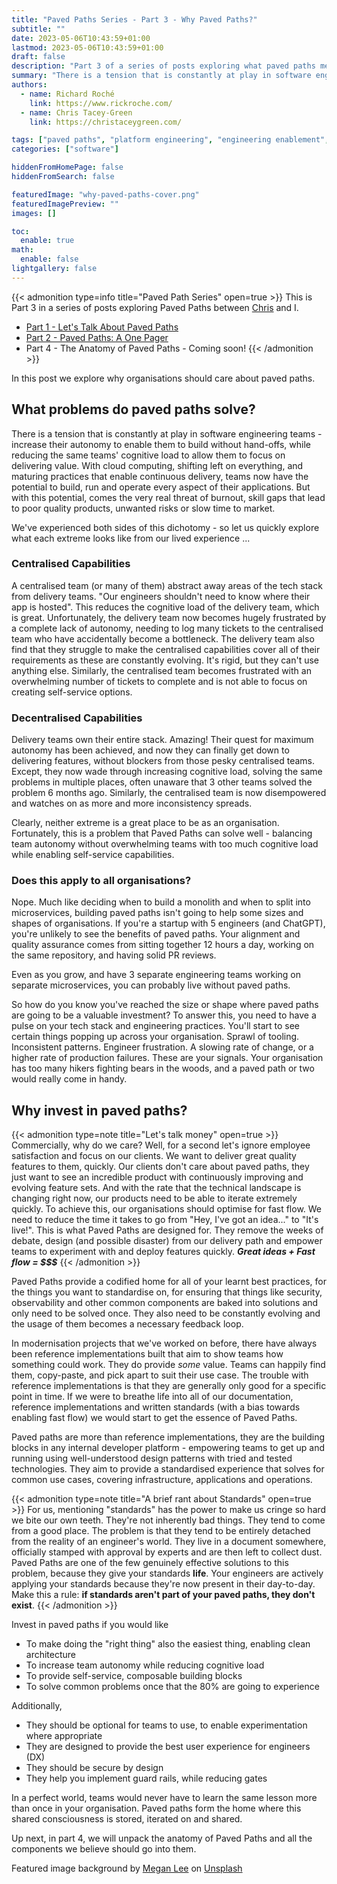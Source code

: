 ```yaml
---
title: "Paved Paths Series - Part 3 - Why Paved Paths?"
subtitle: ""
date: 2023-05-06T10:43:59+01:00
lastmod: 2023-05-06T10:43:59+01:00
draft: false
description: "Part 3 of a series of posts exploring what paved paths mean in software engineering. This post explores why organisations should care about paved paths."
summary: "There is a tension that is constantly at play in software engineering teams - increase their autonomy to enable them to build without hand-offs, while reducing the same teams' cognitive load to allow them to focus on delivering value. With cloud computing, shifting left on everything, and maturing practices that enable continuous delivery, teams now have the potential to build, run and operate every aspect of their applications. But with this potential, comes the very real threat of burnout, skill gaps that lead to poor quality products, unwanted risks or slow time to market."
authors:
  - name: Richard Roché
    link: https://www.rickroche.com/
  - name: Chris Tacey-Green
    link: https://christaceygreen.com/

tags: ["paved paths", "platform engineering", "engineering enablement", "paved paths series"]
categories: ["software"]

hiddenFromHomePage: false
hiddenFromSearch: false

featuredImage: "why-paved-paths-cover.png"
featuredImagePreview: ""
images: []

toc:
  enable: true
math:
  enable: false
lightgallery: false
---
```


{{< admonition type=info title="Paved Path Series" open=true >}}
This is Part 3 in a series of posts exploring Paved Paths between [Chris](https://christaceygreen.com/) and I.
- [Part 1 - Let's Talk About Paved Paths](https://www.rickroche.com/2023/04/paved-paths-series-part-1-lets-talk-about-paved-paths/)
- [Part 2 - Paved Paths: A One Pager](https://christaceygreen.com/blog/paved-paths-series-part-2-a-one-pager)
- Part 4 - The Anatomy of Paved Paths - Coming soon!
{{< /admonition >}}

In this post we explore why organisations should care about paved paths.


## What problems do paved paths solve?

There is a tension that is constantly at play in software engineering teams - increase their autonomy to enable them to build without hand-offs, while reducing the same teams' cognitive load to allow them to focus on delivering value. With cloud computing, shifting left on everything, and maturing practices that enable continuous delivery, teams now have the potential to build, run and operate every aspect of their applications. But with this potential, comes the very real threat of burnout, skill gaps that lead to poor quality products, unwanted risks or slow time to market.

We've experienced both sides of this dichotomy - so let us quickly explore what each extreme looks like from our lived experience ...

### Centralised Capabilities

A centralised team (or many of them) abstract away areas of the tech stack from delivery teams. "Our engineers shouldn't need to know where their app is hosted". This reduces the cognitive load of the delivery team, which is great. Unfortunately, the delivery team now becomes hugely frustrated by a complete lack of autonomy, needing to log many tickets to the centralised team who have accidentally become a bottleneck. The delivery team also find that they struggle to make the centralised capabilities cover all of their requirements as these are constantly evolving. It's rigid, but they can't use anything else. Similarly, the centralised team becomes frustrated with an overwhelming number of tickets to complete and is not able to focus on creating self-service options.

### Decentralised Capabilities

Delivery teams own their entire stack. Amazing! Their quest for maximum autonomy has been achieved, and now they can finally get down to delivering features, without blockers from those pesky centralised teams. Except, they now wade through increasing cognitive load, solving the same problems in multiple places, often unaware that 3 other teams solved the problem 6 months ago. Similarly, the centralised team is now disempowered and watches on as more and more inconsistency spreads.

Clearly, neither extreme is a great place to be as an organisation. Fortunately, this is a problem that Paved Paths can solve well - balancing team autonomy without overwhelming teams with too much cognitive load while enabling self-service capabilities.

### Does this apply to all organisations?

Nope. Much like deciding when to build a monolith and when to split into microservices, building paved paths isn't going to help some sizes and shapes of organisations. If you're a startup with 5 engineers (and ChatGPT), you're unlikely to see the benefits of paved paths. Your alignment and quality assurance comes from sitting together 12 hours a day, working on the same repository, and having solid PR reviews.

Even as you grow, and have 3 separate engineering teams working on separate microservices, you can probably live without paved paths.

So how do you know you've reached the size or shape where paved paths are going to be a valuable investment? To answer this, you need to have a pulse on your tech stack and engineering practices. You'll start to see certain things popping up across your organisation. Sprawl of tooling. Inconsistent patterns. Engineer frustration. A slowing rate of change, or a higher rate of production failures. These are your signals. Your organisation has too many hikers fighting bears in the woods, and a paved path or two would really come in handy.

## Why invest in paved paths?

{{< admonition type=note title="Let's talk money" open=true >}}
Commercially, why do we care? Well, for a second let's ignore employee satisfaction and focus on our clients. We want to deliver great quality features to them, quickly. Our clients don't care about paved paths, they just want to see an incredible product with continuously improving and evolving feature sets. And with the rate that the technical landscape is changing right now, our products need to be able to iterate extremely quickly. To achieve this, our organisations should optimise for fast flow. We need to reduce the time it takes to go from "Hey, I've got an idea..." to "It's live!". This is what Paved Paths are designed for. They remove the weeks of debate, design (and possible disaster) from our delivery path and empower teams to experiment with and deploy features quickly.
***Great ideas + Fast flow = $$$***
{{< /admonition >}}

Paved Paths provide a codified home for all of your learnt best practices, for the things you want to standardise on, for ensuring that things like security, observability and other common components are baked into solutions and only need to be solved once. They also need to be constantly evolving and the usage of them becomes a necessary feedback loop.

In modernisation projects that we've worked on before, there have always been reference implementations built that aim to show teams how something could work. They do provide *some* value. Teams can happily find them, copy-paste, and pick apart to suit their use case. The trouble with reference implementations is that they are generally only good for a specific point in time. If we were to breathe life into all of our documentation, reference implementations and written standards (with a bias towards enabling fast flow) we would start to get the essence of Paved Paths.

Paved paths are more than reference implementations, they are the building blocks in any internal developer platform - empowering teams to get up and running using well-understood design patterns with tried and tested technologies. They aim to provide a standardised experience that solves for common use cases, covering infrastructure, applications and operations.

{{< admonition type=note title="A brief rant about Standards" open=true >}}
For us, mentioning "standards" has the power to make us cringe so hard we bite our own teeth. They're not inherently bad things. They tend to come from a good place. The problem is that they tend to be entirely detached from the reality of an engineer's world. They live in a document somewhere, officially stamped with approval by experts and are then left to collect dust. Paved Paths are one of the few genuinely effective solutions to this problem, because they give your standards **life**. Your engineers are actively applying your standards because they're now present in their day-to-day.
Make this a rule: **if standards aren't part of your paved paths, they don't exist**.
{{< /admonition >}}

Invest in paved paths if you would like
- To make doing the "right thing" also the easiest thing, enabling clean architecture
- To increase team autonomy while reducing cognitive load
- To provide self-service, composable building blocks
- To solve common problems once that the 80% are going to experience

Additionally,
- They should be optional for teams to use, to enable experimentation where appropriate
- They are designed to provide the best user experience for engineers (DX)
- They should be secure by design
- They help you implement guard rails, while reducing gates

In a perfect world, teams would never have to learn the same lesson more than once in your organisation. Paved paths form the home where this shared consciousness is stored, iterated on and shared.

Up next, in part 4, we will unpack the anatomy of Paved Paths and all the components we believe should go into them.

Featured image background by [Megan Lee](https://unsplash.com/pt-br/@meganlee007?utm_source=unsplash&utm_medium=referral&utm_content=creditCopyText) on [Unsplash](https://unsplash.com/photos/EsNA2bhBZ-8?utm_source=unsplash&utm_medium=referral&utm_content=creditCopyText)